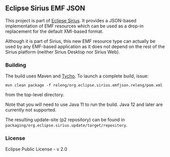 ## Eclipse Sirius EMF JSON

This project is part of [Eclipse Sirius](http://www.eclipse.org/sirius). It provides a JSON-based implementation of EMF resources which can be used as a drop-in replacement for the default XMI-based format.

Although it is part of Sirius, this new EMF resource type can actually be used by any EMF-based application as it does not depend on the rest of the Sirius platform (neither Sirius Desktop nor Sirius Web).

### Building

The build uses Maven and [Tycho](http://www.eclipse.org/tycho/). To launch a complete build, issue:

```
mvn clean package -f releng/org.eclipse.sirius.emfjson.releng/pom.xml
```

from the top-level directory.

Note that you will need to use Java 11 to run the build. Java 12 and later are currently not supported.

The resulting update-site (p2 repository) can be found in `packaging/org.eclipse.sirius.update/target/repository`.

### License

Eclipse Public License - v 2.0
